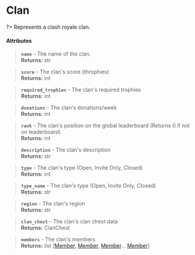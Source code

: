 # Clan
?> Represents a clash royale clan.

#### Attributes
> **`name`** - The name of the clan.    
**Returns:** str

> **`score`** - The clan's score (throphies)    
**Returns:** int

> **`required_trophies`** - The clan's required trophies    
**Returns:** int

> **`donations`** - The clan's donations/week    
**Returns:** int

> **`rank`** - The clan's position on the global leaderboard (Returns 0 if not on leaderboard)    
**Returns:** int 

> **`description`** - The clan's description    
**Returns:** str

> **`type`** - The clan's type (Open, Invite Only, Closed)    
**Returns:** int

> **`type_name`** - The clan's type (Open, Invite Only, Closed)    
**Returns:** str

> **`region`** - The clan's region    
**Returns:** str

> **`clan_chest`** - The clan's clan chest data    
**Returns:** ClanChest

> **`members`** - The clan's members    
**Returns:** list [[Member](member.md), [Member](member.md), [Member](member.md)... [Member](member.md)]